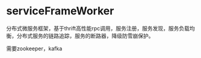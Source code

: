 # serviceFrameWorker

分布式微服务框架，基于thrift高性能rpc调用，服务注册，服务发现，服务负载均衡，分布式服务的链路追踪，服务的断路器，降级防雪崩保护。

需要zookeeper，kafka
